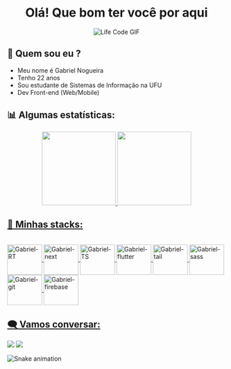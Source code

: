 
<h1 align="center" > Olá! Que bom ter você por aqui </h1>

<div align="center" > 
  
![Life Code GIF](https://media.giphy.com/media/iIqmM5tTjmpOB9mpbn/giphy.gif) 

</div>
  
## 🧔 Quem sou eu ?
- Meu nome é Gabriel Nogueira
- Tenho 22 anos
- Sou estudante de Sistemas de Informação na UFU
- Dev Front-end (Web/Mobile)

## 📊 Algumas estatísticas:
<div align="center">
  <a href="https://github.com/gabrielnmotta">
<img height="170em" src="https://github-readme-stats.vercel.app/api?username=gabrielnmotta&show_icons=true&theme=dracula&include_all_commits=true&count_private=true&hide_border=true"/>
<img height="170em" src="https://github-readme-stats.vercel.app/api/top-langs/?username=gabrielnmotta&layout=compact&langs_count=7&theme=dracula&hide_border=true"/> 
</div>
  

  
## 📖 Minhas stacks:
 <div style="display: inline_block"><br>
 <img align="center" alt="Gabriel-RT" height="70" width="80" src="https://cdn.jsdelivr.net/gh/devicons/devicon/icons/react/react-original.svg" />
 <img align="center" alt="Gabriel-next" height="70" width="80" src="https://cdn.jsdelivr.net/gh/devicons/devicon/icons/nextjs/nextjs-original.svg" />
 <img align="center" alt="Gabriel-TS" height="70" width="80" src="https://cdn.jsdelivr.net/gh/devicons/devicon/icons/typescript/typescript-original.svg"/>
 <img align="center" alt="Gabriel-flutter" height="70" width="80" src="https://cdn.jsdelivr.net/gh/devicons/devicon/icons/flutter/flutter-original.svg" />  
 <img align="center" alt="Gabriel-tail" height="70" width="80" src="https://cdn.jsdelivr.net/gh/devicons/devicon/icons/tailwindcss/tailwindcss-plain.svg" />
 <img align="center" alt="Gabriel-sass" height="70" width="80" src="https://cdn.jsdelivr.net/gh/devicons/devicon/icons/sass/sass-original.svg">
 <img align="center" alt="Gabriel-git" height="70" width="80" src="https://cdn.jsdelivr.net/gh/devicons/devicon/icons/git/git-original.svg" />
 <img align="center" alt="Gabriel-firebase" height="70" width="80" src="https://cdn.jsdelivr.net/gh/devicons/devicon/icons/firebase/firebase-plain-wordmark.svg" />
          

</div>

 
## 🗨️ Vamos conversar:
<div>
  <a href = "mailto:gabrieln500@gmail.com"><img src="https://img.shields.io/badge/-Gmail-%23333?style=for-the-badge&logo=gmail&logoColor=white" target="_blank"></a>
  <a href="https://www.linkedin.com/in/gabrielnogueirams/" target="_blank"><img src="https://img.shields.io/badge/-LinkedIn-%230077B5?style=for-the-badge&logo=linkedin&logoColor=white" target="_blank"></a> 
 
  ![Snake animation](https://github.com/gabrielnmotta/gabrielnmotta/blob/output/github-contribution-grid-snake.svg)
</div>
  
  
  
  
  
  


